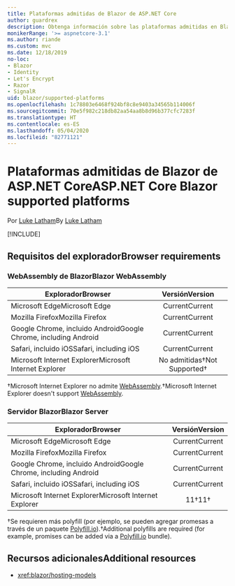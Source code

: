 ```yaml
---
title: Plataformas admitidas de Blazor de ASP.NET Core
author: guardrex
description: Obtenga información sobre las plataformas admitidas en Blazor de ASP.NET Core.
monikerRange: '>= aspnetcore-3.1'
ms.author: riande
ms.custom: mvc
ms.date: 12/18/2019
no-loc:
- Blazor
- Identity
- Let's Encrypt
- Razor
- SignalR
uid: blazor/supported-platforms
ms.openlocfilehash: 1c78803e6468f924bf8c8e9403a34565b114006f
ms.sourcegitcommit: 70e5f982c218db82aa54aa8b8d96b377cfc7283f
ms.translationtype: HT
ms.contentlocale: es-ES
ms.lasthandoff: 05/04/2020
ms.locfileid: "82771121"
---
```

# <a name="aspnet-core-blazor-supported-platforms"></a><span data-ttu-id="90237-103">Plataformas admitidas de Blazor de ASP.NET Core</span><span class="sxs-lookup"><span data-stu-id="90237-103">ASP.NET Core Blazor supported platforms</span></span>

<span data-ttu-id="90237-104">Por [Luke Latham](https://github.com/guardrex)</span><span class="sxs-lookup"><span data-stu-id="90237-104">By [Luke Latham](https://github.com/guardrex)</span></span>

[!INCLUDE[](~/includes/blazorwasm-preview-notice.md)]

## <a name="browser-requirements"></a><span data-ttu-id="90237-105">Requisitos del explorador</span><span class="sxs-lookup"><span data-stu-id="90237-105">Browser requirements</span></span>

### <a name="blazor-webassembly"></a><span data-ttu-id="90237-106">WebAssembly de Blazor</span><span class="sxs-lookup"><span data-stu-id="90237-106">Blazor WebAssembly</span></span>

| <span data-ttu-id="90237-107">Explorador</span><span class="sxs-lookup"><span data-stu-id="90237-107">Browser</span></span>                          | <span data-ttu-id="90237-108">Versión</span><span class="sxs-lookup"><span data-stu-id="90237-108">Version</span></span>               |
| -------------------------------- | :-------------------: |
| <span data-ttu-id="90237-109">Microsoft Edge</span><span class="sxs-lookup"><span data-stu-id="90237-109">Microsoft Edge</span></span>                   | <span data-ttu-id="90237-110">Current</span><span class="sxs-lookup"><span data-stu-id="90237-110">Current</span></span>               |
| <span data-ttu-id="90237-111">Mozilla Firefox</span><span class="sxs-lookup"><span data-stu-id="90237-111">Mozilla Firefox</span></span>                  | <span data-ttu-id="90237-112">Current</span><span class="sxs-lookup"><span data-stu-id="90237-112">Current</span></span>               |
| <span data-ttu-id="90237-113">Google Chrome, incluido Android</span><span class="sxs-lookup"><span data-stu-id="90237-113">Google Chrome, including Android</span></span> | <span data-ttu-id="90237-114">Current</span><span class="sxs-lookup"><span data-stu-id="90237-114">Current</span></span>               |
| <span data-ttu-id="90237-115">Safari, incluido iOS</span><span class="sxs-lookup"><span data-stu-id="90237-115">Safari, including iOS</span></span>            | <span data-ttu-id="90237-116">Current</span><span class="sxs-lookup"><span data-stu-id="90237-116">Current</span></span>               |
| <span data-ttu-id="90237-117">Microsoft Internet Explorer</span><span class="sxs-lookup"><span data-stu-id="90237-117">Microsoft Internet Explorer</span></span>      | <span data-ttu-id="90237-118">No admitidas&dagger;</span><span class="sxs-lookup"><span data-stu-id="90237-118">Not Supported&dagger;</span></span> |

<span data-ttu-id="90237-119">&dagger;Microsoft Internet Explorer no admite [WebAssembly](https://webassembly.org).</span><span class="sxs-lookup"><span data-stu-id="90237-119">&dagger;Microsoft Internet Explorer doesn't support [WebAssembly](https://webassembly.org).</span></span>

### <a name="blazor-server"></a><span data-ttu-id="90237-120">Servidor Blazor</span><span class="sxs-lookup"><span data-stu-id="90237-120">Blazor Server</span></span>

| <span data-ttu-id="90237-121">Explorador</span><span class="sxs-lookup"><span data-stu-id="90237-121">Browser</span></span>                          | <span data-ttu-id="90237-122">Versión</span><span class="sxs-lookup"><span data-stu-id="90237-122">Version</span></span>    |
| -------------------------------- | :--------: |
| <span data-ttu-id="90237-123">Microsoft Edge</span><span class="sxs-lookup"><span data-stu-id="90237-123">Microsoft Edge</span></span>                   | <span data-ttu-id="90237-124">Current</span><span class="sxs-lookup"><span data-stu-id="90237-124">Current</span></span>    |
| <span data-ttu-id="90237-125">Mozilla Firefox</span><span class="sxs-lookup"><span data-stu-id="90237-125">Mozilla Firefox</span></span>                  | <span data-ttu-id="90237-126">Current</span><span class="sxs-lookup"><span data-stu-id="90237-126">Current</span></span>    |
| <span data-ttu-id="90237-127">Google Chrome, incluido Android</span><span class="sxs-lookup"><span data-stu-id="90237-127">Google Chrome, including Android</span></span> | <span data-ttu-id="90237-128">Current</span><span class="sxs-lookup"><span data-stu-id="90237-128">Current</span></span>    |
| <span data-ttu-id="90237-129">Safari, incluido iOS</span><span class="sxs-lookup"><span data-stu-id="90237-129">Safari, including iOS</span></span>            | <span data-ttu-id="90237-130">Current</span><span class="sxs-lookup"><span data-stu-id="90237-130">Current</span></span>    |
| <span data-ttu-id="90237-131">Microsoft Internet Explorer</span><span class="sxs-lookup"><span data-stu-id="90237-131">Microsoft Internet Explorer</span></span>      | <span data-ttu-id="90237-132">11&dagger;</span><span class="sxs-lookup"><span data-stu-id="90237-132">11&dagger;</span></span> |

<span data-ttu-id="90237-133">&dagger;Se requieren más polyfill (por ejemplo, se pueden agregar promesas a través de un paquete [Polyfill.io](https://polyfill.io/v3/)).</span><span class="sxs-lookup"><span data-stu-id="90237-133">&dagger;Additional polyfills are required (for example, promises can be added via a [Polyfill.io](https://polyfill.io/v3/) bundle).</span></span>

## <a name="additional-resources"></a><span data-ttu-id="90237-134">Recursos adicionales</span><span class="sxs-lookup"><span data-stu-id="90237-134">Additional resources</span></span>

* <xref:blazor/hosting-models>

